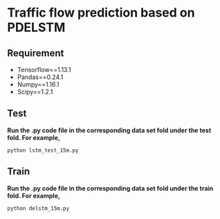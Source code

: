 # Traffic flow prediction based on PDELSTM
## Requirement
- Tensorflow==1.13.1
- Pandas==0.24.1
- Numpy==1.16.1
- Scipy==1.2.1
## Test
**Run the .py code file in the corresponding data set fold under the test fold. For example,**
```
python lstm_test_15m.py
```
## Train
**Run the .py code file in the corresponding data set fold under the train fold. For example,**
```
python delstm_15m.py
```
